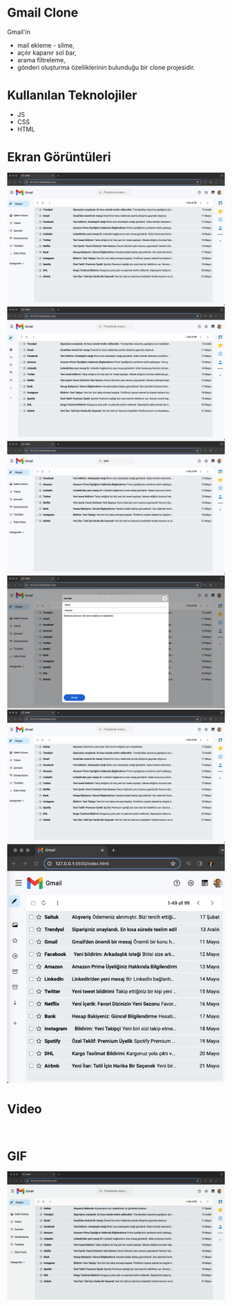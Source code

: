 # Gmail Clone

Gmail'in 
- mail ekleme - silme, 
- açılır kapanır sol bar, 
- arama filtreleme,
- gönderi oluşturma 
özelliklerinin bulunduğu bir clone projesidir.

# Kullanılan Teknolojiler

- JS
- CSS
- HTML

# Ekran Görüntüleri

![](assets/project-ss/gmail-1.png)
![](assets/project-ss/gmail-2.png)
![](assets/project-ss/gmail-3.png)
![](assets/project-ss/gmail-4.png)
![](assets/project-ss/gmail-5.png)
![](assets/project-ss/gmail-6.png)

# Video

![]()

# GIF

![](assets/project-ss/pgif.gif)